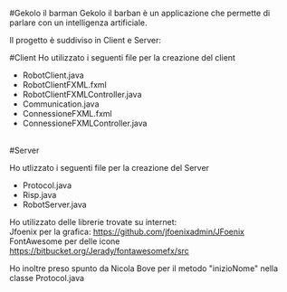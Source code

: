 #Gekolo il barman
Gekolo il barban è un applicazione che permette di parlare con un intelligenza artificiale.<br>

Il progetto è suddiviso in Client e Server:<br>

#Client
Ho utilizzato i seguenti file per la creazione del client<br>

- RobotClient.java<br>
- RobotClientFXML.fxml<br>
- RobotClientFXMLController.java<br>
- Communication.java<br>
- ConnessioneFXML.fxml<br>
- ConnessioneFXMLController.java<br>
<br>
#Server

Ho utlizzato i seguenti file per la creazione del Server<br>

- Protocol.java<br>
- Risp.java<br>
- RobotServer.java<br>




Ho utilizzato delle librerie trovate su internet: <br>
Jfoenix per la grafica: https://github.com/jfoenixadmin/JFoenix <br>
FontAwesome per delle icone https://bitbucket.org/Jerady/fontawesomefx/src<br>

Ho inoltre preso spunto da Nicola Bove per il metodo "inizioNome" nella classe Protocol.java

